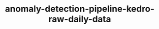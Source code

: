 ---
schema: default
title: anomaly-detection-pipeline-kedro-raw-daily-data
organization: ResponsibleAIML
notes: type = kedro_mlflow.io.artifacts.mlflow_artifact_dataset.PartitionedDataset.MlflowPartitionedDataset::kedro_datasets.pandas.parquet_dataset
resources:
  - name: anomaly-detection-pipeline-kedro-raw-daily-data
    url: 'https://github.com/ResponsibleAIML/django-kedro/tree/main/kedro-projects/anomaly-detection-pipeline-kedro/data/01_raw'
    format: com/ResponsibleAIML/django-kedro/tree/main/kedro-projects/anomaly-detection-pipeline-kedro/data/01_raw
category:
  - 01-raw
maintainer: 
maintainer_email: 
project:
  - anomaly-detection-pipeline-kedro
preview: |
  
---